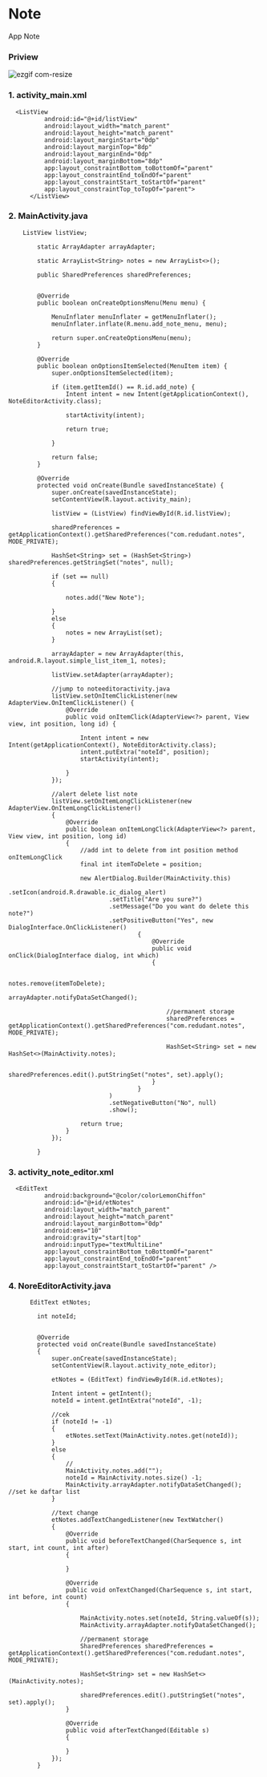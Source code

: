 # Note
App Note

### Priview
![ezgif com-resize](https://user-images.githubusercontent.com/43386555/58025407-946ef800-7b3e-11e9-8a57-83b96ad3db32.gif)


### 1. activity_main.xml
      <ListView
              android:id="@+id/listView"
              android:layout_width="match_parent"
              android:layout_height="match_parent"
              android:layout_marginStart="0dp"
              android:layout_marginTop="8dp"
              android:layout_marginEnd="0dp"
              android:layout_marginBottom="8dp"
              app:layout_constraintBottom_toBottomOf="parent"
              app:layout_constraintEnd_toEndOf="parent"
              app:layout_constraintStart_toStartOf="parent"
              app:layout_constraintTop_toTopOf="parent">
          </ListView>

### 2. MainActivity.java
        ListView listView;

            static ArrayAdapter arrayAdapter;

            static ArrayList<String> notes = new ArrayList<>();

            public SharedPreferences sharedPreferences;


            @Override
            public boolean onCreateOptionsMenu(Menu menu) {

                MenuInflater menuInflater = getMenuInflater();
                menuInflater.inflate(R.menu.add_note_menu, menu);

                return super.onCreateOptionsMenu(menu);
            }

            @Override
            public boolean onOptionsItemSelected(MenuItem item) {
                super.onOptionsItemSelected(item);

                if (item.getItemId() == R.id.add_note) {
                    Intent intent = new Intent(getApplicationContext(), NoteEditorActivity.class);

                    startActivity(intent);

                    return true;

                }

                return false;
            }

            @Override
            protected void onCreate(Bundle savedInstanceState) {
                super.onCreate(savedInstanceState);
                setContentView(R.layout.activity_main);

                listView = (ListView) findViewById(R.id.listView);

                sharedPreferences = getApplicationContext().getSharedPreferences("com.redudant.notes", MODE_PRIVATE);

                HashSet<String> set = (HashSet<String>) sharedPreferences.getStringSet("notes", null);

                if (set == null)
                {

                    notes.add("New Note");

                }
                else
                {
                    notes = new ArrayList(set);
                }

                arrayAdapter = new ArrayAdapter(this, android.R.layout.simple_list_item_1, notes);

                listView.setAdapter(arrayAdapter);

                //jump to noteeditoractivity.java
                listView.setOnItemClickListener(new AdapterView.OnItemClickListener() {
                    @Override
                    public void onItemClick(AdapterView<?> parent, View view, int position, long id) {

                        Intent intent = new Intent(getApplicationContext(), NoteEditorActivity.class);
                        intent.putExtra("noteId", position);
                        startActivity(intent);

                    }
                });

                //alert delete list note
                listView.setOnItemLongClickListener(new AdapterView.OnItemLongClickListener()
                {
                    @Override
                    public boolean onItemLongClick(AdapterView<?> parent, View view, int position, long id)
                    {
                        //add int to delete from int position method onItemLongClick
                        final int itemToDelete = position;

                        new AlertDialog.Builder(MainActivity.this)
                                .setIcon(android.R.drawable.ic_dialog_alert)
                                .setTitle("Are you sure?")
                                .setMessage("Do you want do delete this note?")
                                .setPositiveButton("Yes", new DialogInterface.OnClickListener()
                                        {
                                            @Override
                                            public void onClick(DialogInterface dialog, int which)
                                            {

                                                notes.remove(itemToDelete);
                                                arrayAdapter.notifyDataSetChanged();

                                                //permanent storage
                                                sharedPreferences = getApplicationContext().getSharedPreferences("com.redudant.notes", MODE_PRIVATE);

                                                HashSet<String> set = new HashSet<>(MainActivity.notes);

                                                sharedPreferences.edit().putStringSet("notes", set).apply();
                                            }
                                        }
                                )
                                .setNegativeButton("No", null)
                                .show();

                        return true;
                    }
                });

            }


### 3. activity_note_editor.xml
      <EditText
              android:background="@color/colorLemonChiffon"
              android:id="@+id/etNotes"
              android:layout_width="match_parent"
              android:layout_height="match_parent"
              android:layout_marginBottom="0dp"
              android:ems="10"
              android:gravity="start|top"
              android:inputType="textMultiLine"
              app:layout_constraintBottom_toBottomOf="parent"
              app:layout_constraintEnd_toEndOf="parent"
              app:layout_constraintStart_toStartOf="parent" />
              
 ### 4. NoreEditorActivity.java
          EditText etNotes;

            int noteId;


            @Override
            protected void onCreate(Bundle savedInstanceState)
            {
                super.onCreate(savedInstanceState);
                setContentView(R.layout.activity_note_editor);

                etNotes = (EditText) findViewById(R.id.etNotes);

                Intent intent = getIntent();
                noteId = intent.getIntExtra("noteId", -1);

                //cek
                if (noteId != -1)
                {
                    etNotes.setText(MainActivity.notes.get(noteId));
                }
                else
                {
                    //
                    MainActivity.notes.add("");
                    noteId = MainActivity.notes.size() -1;
                    MainActivity.arrayAdapter.notifyDataSetChanged(); //set ke daftar list
                }

                //text change
                etNotes.addTextChangedListener(new TextWatcher()
                {
                    @Override
                    public void beforeTextChanged(CharSequence s, int start, int count, int after)
                    {

                    }

                    @Override
                    public void onTextChanged(CharSequence s, int start, int before, int count)
                    {

                        MainActivity.notes.set(noteId, String.valueOf(s));
                        MainActivity.arrayAdapter.notifyDataSetChanged();

                        //permanent storage
                        SharedPreferences sharedPreferences = getApplicationContext().getSharedPreferences("com.redudant.notes", MODE_PRIVATE);

                        HashSet<String> set = new HashSet<>(MainActivity.notes);

                        sharedPreferences.edit().putStringSet("notes", set).apply();
                    }

                    @Override
                    public void afterTextChanged(Editable s)
                    {

                    }
                });
            }
            
            
